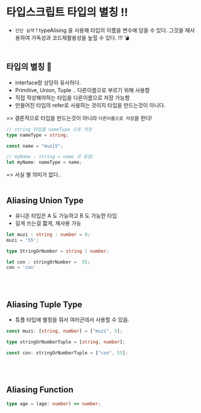 # 타입스크립트 타입의 별칭 !!

- `간단 요약` ! typeAlising 을 사용해 타입의 이름을 변수에 담을 수 있다. 그것을 재사용하여 가독성과 코드재활용성을 높힐 수 있다. !!! :bomb:
  <br/>
  <br/>

## 타입의 별칭 :bookmark:

- interface랑 상당히 유사하다.
- Primitive, Union, Tuple .. 다른이름으로 부르기 위해 사용함
- 직접 작성해야하는 타입을 다른이름으로 저장 가능함
- 만들어진 타입의 refer로 사용하는 것이지 타입을 만드는것이 아니다.

=> 결론적으로 타입을 만드는것이 아니라 `다른이름으로 저장`을 한다!

```typescript
// string 타입을 nameType 으로 저장
type nameType = string;

const name = "muzi5";

// myName : string = name 과 동일;
let myName: nameType = name;
```

=> 사실 별 의미가 없다..
<br/>
<br/>

## Aliasing Union Type

- 유니온 타입은 A 도 가능하고 B 도 가능한 타입
- 길게 쓰는걸 짧게, 재사용 가능

```typescript
let muzi : string : number = 0;
muzi = '55';

type StringOrNumber = string | number;

let con : stringOrNumber =  55;
con = 'con'

```

<br/>
<br/>

## Aliasing Tuple Type

- 튜플 타입에 별칭을 줘서 여러군데서 사용할 수 있음.

```typescript
const muzi: [string, number] = ["muzi", 5];

type stringOrNumberTuple = [string, number];

const con: stringOrNumberTuple = ["con", 55];
```

<br/>
<br/>

## Aliasing Function

```typescript
type age = (age: number) => number;
```

<br/>
<br/>
